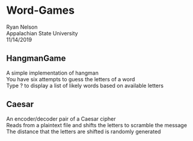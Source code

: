 # Word-Games

Ryan Nelson\
Appalachian State University\
11/14/2019

## HangmanGame

A simple implementation of hangman\
You have six attempts to guess the letters of a word\
Type ? to display a list of likely words based on available letters

## Caesar

An encoder/decoder pair of a Caesar cipher\
Reads from a plaintext file and shifts the letters to scramble the message\
The distance that the letters are shifted is randomly generated
